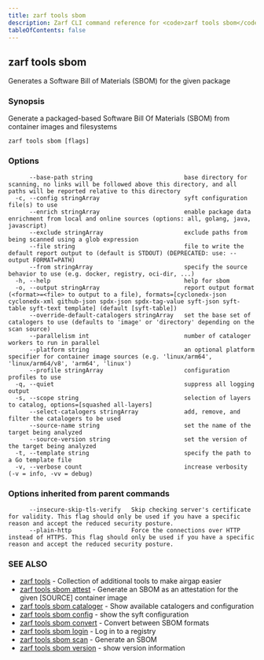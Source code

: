 ```yaml
---
title: zarf tools sbom
description: Zarf CLI command reference for <code>zarf tools sbom</code>.
tableOfContents: false
---
```


<!-- Page generated by Zarf; DO NOT EDIT -->

## zarf tools sbom

Generates a Software Bill of Materials (SBOM) for the given package

### Synopsis

Generate a packaged-based Software Bill Of Materials (SBOM) from container images and filesystems

```
zarf tools sbom [flags]
```

### Options

```
      --base-path string                          base directory for scanning, no links will be followed above this directory, and all paths will be reported relative to this directory
  -c, --config stringArray                        syft configuration file(s) to use
      --enrich stringArray                        enable package data enrichment from local and online sources (options: all, golang, java, javascript)
      --exclude stringArray                       exclude paths from being scanned using a glob expression
      --file string                               file to write the default report output to (default is STDOUT) (DEPRECATED: use: --output FORMAT=PATH)
      --from stringArray                          specify the source behavior to use (e.g. docker, registry, oci-dir, ...)
  -h, --help                                      help for sbom
  -o, --output stringArray                        report output format (<format>=<file> to output to a file), formats=[cyclonedx-json cyclonedx-xml github-json spdx-json spdx-tag-value syft-json syft-table syft-text template] (default [syft-table])
      --override-default-catalogers stringArray   set the base set of catalogers to use (defaults to 'image' or 'directory' depending on the scan source)
      --parallelism int                           number of cataloger workers to run in parallel
      --platform string                           an optional platform specifier for container image sources (e.g. 'linux/arm64', 'linux/arm64/v8', 'arm64', 'linux')
      --profile stringArray                       configuration profiles to use
  -q, --quiet                                     suppress all logging output
  -s, --scope string                              selection of layers to catalog, options=[squashed all-layers]
      --select-catalogers stringArray             add, remove, and filter the catalogers to be used
      --source-name string                        set the name of the target being analyzed
      --source-version string                     set the version of the target being analyzed
  -t, --template string                           specify the path to a Go template file
  -v, --verbose count                             increase verbosity (-v = info, -vv = debug)
```

### Options inherited from parent commands

```
      --insecure-skip-tls-verify   Skip checking server's certificate for validity. This flag should only be used if you have a specific reason and accept the reduced security posture.
      --plain-http                 Force the connections over HTTP instead of HTTPS. This flag should only be used if you have a specific reason and accept the reduced security posture.
```

### SEE ALSO

* [zarf tools](/commands/zarf_tools/)	 - Collection of additional tools to make airgap easier
* [zarf tools sbom attest](/commands/zarf_tools_sbom_attest/)	 - Generate an SBOM as an attestation for the given [SOURCE] container image
* [zarf tools sbom cataloger](/commands/zarf_tools_sbom_cataloger/)	 - Show available catalogers and configuration
* [zarf tools sbom config](/commands/zarf_tools_sbom_config/)	 - show the syft configuration
* [zarf tools sbom convert](/commands/zarf_tools_sbom_convert/)	 - Convert between SBOM formats
* [zarf tools sbom login](/commands/zarf_tools_sbom_login/)	 - Log in to a registry
* [zarf tools sbom scan](/commands/zarf_tools_sbom_scan/)	 - Generate an SBOM
* [zarf tools sbom version](/commands/zarf_tools_sbom_version/)	 - show version information

